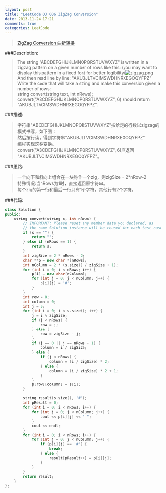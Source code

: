 ```yaml
---
layout: post
title: "LeetCode OJ 006 ZigZag Conversion"
date: 2013-11-24 17:21
comments: true
categories: LeetCode
---
```

>[ZigZag Conversion 曲折转换](http://oj.leetcode.com/problems/zigzag-conversion/)

###Description:
>The string "ABCDEFGHIJKLMNOPQRSTUVWXYZ" is written in a zigzag pattern on a given number of rows like this: (you may want to display this pattern in a fixed font for better legibility)![zigzag.png](http://d.pcs.baidu.com/thumbnail/a9ba33f12fcfe6a7d9e3f315261bce59?fid=1143547140-250528-1204358903&time=1385290718&rt=pr&sign=FDTAER-DCb740ccc5511e5e8fedcff06b081203-crgW%2FKI4NY4Q%2BzRCFy5%2B9GxVzNA%3D&expires=8h&r=771500886&size=c850_u580&quality=100)  
>And then read line by line: "AKUBJLTVCIMSWDHNRXEGOQYFPZ"  
>Write the code that will take a string and make this conversion given a number of rows:  
>string convert(string text, int nRows);  
>convert("ABCDEFGHIJKLMNOPQRSTUVWXYZ", 6) should return "AKUBJLTVCIMSWDHNRXEGOQYFPZ".  
<!--more-->
###描述:
>字符串"ABCDEFGHIJKLMNOPQRSTUVWXYZ"按给定的行数以zigzag的模式书写，如下图：  
>然后按行读，得到字符串"AKUBJLTVCIMSWDHNRXEGOQYFPZ"  
>编程实现这种变换。  
>convert("ABCDEFGHIJKLMNOPQRSTUVWXYZ", 6)应返回 "AKUBJLTVCIMSWDHNRXEGOQYFPZ"。  

###思路:
>一个向下和斜向上组合在一块称作一个zig，则zigSize = 2*nRow-2  
>特殊情况:当nRows为1时，直接返回原字符串。  
>每个zig的第一行和最后一行只有1个字符，其他行有2个字符。  

###代码:
```cpp ZigZag Conversion
class Solution {
public:
	string convert(string s, int nRows) {
		// IMPORTANT: Please reset any member data you declared, as
		// the same Solution instance will be reused for each test case.
		if (s == "") {
			return "";
		} else if (nRows == 1) {
			return s;
		}
		int zigSize = 2 * nRows - 2;
		char **p = new char *[nRows];
		int nColumn = 2 * (s.size() / zigSize + 1);
		for (int i = 0; i < nRows; i++) {
			p[i] = new char[nColumn];
			for (int j = 0; j < nColumn; j++) {
				p[i][j] = '#';
			}
		}
		int row = 0;
		int column = 0;
		int j = 0;
		for (int i = 0; i < s.size(); i++) {
			j = i % zigSize;
			if (j < nRows) {
				row = j;
			} else {
				row = zigSize - j;
			}
			if (j == 0 || j == nRows - 1) {
				column = i / zigSize;
			} else {
				if (j < nRows) {
					column = (i / zigSize) * 2;
				} else {
					column = (i / zigSize) * 2 + 1;
				}
			}
			p[row][column] = s[i];
		}

		string result(s.size(), '#');
		int pResult = 0;
		for (int i = 0; i < nRows; i++) {
			for (int j = 0; j < nColumn; j++) {
				cout << p[i][j] << " ";
			}
			cout << endl;
		}
		for (int i = 0; i < nRows; i++) {
			for (int j = 0; j < nColumn; j++) {
				if (p[i][j] == '#') {
					break;
				} else {
					result[pResult++] = p[i][j];
				}
			}
		}
		return result;
	}
};
```